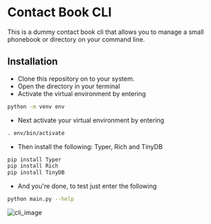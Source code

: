 # Contact Book CLI

This is a dummy contact book cli that allows you to manage a small phonebook or directory on your command line.

## Installation

- Clone this repository on to your system.
- Open the directory in your terminal
- Activate the virtual environment by entering 
```bash
python -m venv env
```

- Next activate your virtual environment by entering
```bash
. env/bin/activate
```

- Then install the following: Typer, Rich and TinyDB
```bash
pip install Typer
pip install Rich
pip install TinyDB
```
- And you're done, to test just enter the following 
```bash
python main.py --help
```
![cli_image](https://res.cloudinary.com/fellyr/image/upload/v1647771738/cli_image.png)